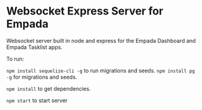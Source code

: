 # Websocket Express Server for Empada

Websocket server built in node and express for the Empada Dashboard and Empada Tasklist apps.

To run:

`npm install sequelize-cli -g` to run migrations and seeds.
`npm install pg -g` for migrations and seeds.

`npm install` to get dependencies.

`npm start` to start server
